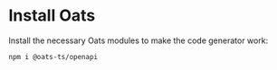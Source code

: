 # Install Oats

Install the necessary Oats modules to make the code generator work:

```bash
npm i @oats-ts/openapi
```

